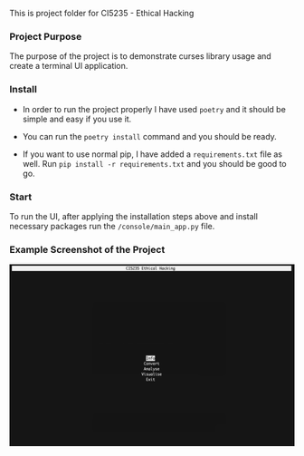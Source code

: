 This is project folder for CI5235 - Ethical Hacking

### Project Purpose
The purpose of the project is to demonstrate curses library usage and create a terminal UI application.

### Install
- In order to run the project properly I have used `poetry` and it should be simple and easy if you use it.
- You can run the `poetry install` command and you should be ready.

- If you want to use normal pip, I have added a `requirements.txt` file as well. Run `pip install -r requirements.txt` and you should be good to go.

### Start
To run the UI, after applying the installation steps above and install necessary packages run the `/console/main_app.py` file.

### Example Screenshot of the Project
![Example UI](images/ui.png)